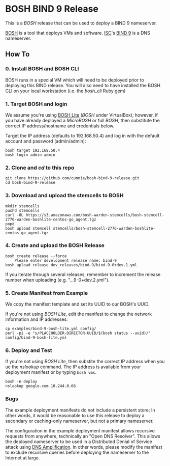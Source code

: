 # BOSH BIND 9 Release
This is a *BOSH* release that can be used to deploy a BIND 9 nameserver.

[BOSH](http://bosh.io/) is a tool that deploys VMs and software.
[ISC](https://www.isc.org/)'s [BIND 9](https://www.isc.org/downloads/BIND/) is a
DNS nameserver.

## How To

### 0. Install BOSH and BOSH CLI
BOSH runs in a special VM which will need to be deployed prior to deploying this BIND release. You will also need to have installed the BOSH CLI on your local workstation (i.e. the *bosh_cli* Ruby gem)

### 1. Target BOSH and login
We assume you're using [BOSH Lite](https://github.com/cloudfoundry/bosh-lite) (*BOSH* under VirtualBox); however, if you have already deployed a *MicroBOSH* or full *BOSH*, then substitute the correct IP address/hostname and credentials below.

Target the IP address (defaults to 192.168.50.4) and log in with the default account and password (admin/admin):

```
bosh target 192.168.50.4
bosh login admin admin
```

### 2. Clone and *cd* to this repo
```
git clone https://github.com/cunnie/bosh-bind-9-release.git
cd bosh-bind-9-release
```

### 3. Download and upload the stemcells to BOSH
```
mkdir stemcells
pushd stemcells
curl -OL https://s3.amazonaws.com/bosh-warden-stemcells/bosh-stemcell-2776-warden-boshlite-centos-go_agent.tgz
popd
bosh upload stemcell stemcells/bosh-stemcell-2776-warden-boshlite-centos-go_agent.tgz
```

### 4. Create and upload the BOSH Release
```
bosh create release --force
    Please enter development release name: bind-9
bosh upload release dev_releases/bind-9/bind-9-0+dev.1.yml
```
If you iterate through several releases, remember to increment the release number when uploading (e.g. "...9-0+dev.2.yml").

### 5. Create Manifest from Example
We copy the manifest template and set its UUID to our BOSH's UUID.

If you're not using *BOSH Lite*, edit the manifest to change the network information and IP addresses:

```
cp examples/bind-9-bosh-lite.yml config/
perl -pi -e "s/PLACEHOLDER-DIRECTOR-UUID/$(bosh status --uuid)/" config/bind-9-bosh-lite.yml
```

### 6. Deploy and Test
If you're not using *BOSH Lite*, then substite the correct IP address when you ue the *nslookup* command. The IP address is available from your deployment manifest or by typing `bosh vms`.

```
bosh -n deploy
nslookup google.com 10.244.0.66
```


### Bugs

The example deployment manifests do not include a persistent store; In other words, it would be reasonable to use this release to deploy a secondary or caching-only nameserver, but not a primary nameserver.

The configuration in the example deployment manifest allows recursive requests from anywhere, technically an "Open DNS Resolver". This allows the deployed nameserver to be used in a Distributed Denial of Service attack using [DNS Amplification](https://blog.cloudflare.com/deep-inside-a-dns-amplification-ddos-attack/). In other words, please modify the manifest to exclude recursive queries before deploying the nameserver to the Internet at large.
